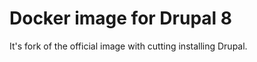 Docker image for Drupal 8
=========================

It's fork of the official image with cutting installing Drupal.
